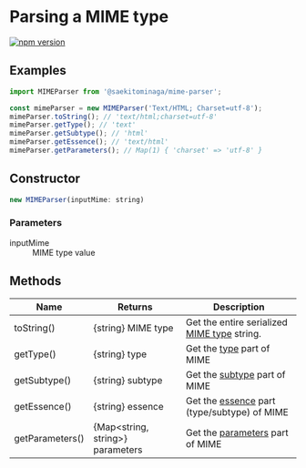 # Parsing a MIME type

[![npm version](https://badge.fury.io/js/%40saekitominaga%2Fmime-parser.svg)](https://badge.fury.io/js/%40saekitominaga%2Fmime-parser)

## Examples

```JavaScript
import MIMEParser from '@saekitominaga/mime-parser';

const mimeParser = new MIMEParser('Text/HTML; Charset=utf-8');
mimeParser.toString(); // 'text/html;charset=utf-8'
mimeParser.getType(); // 'text'
mimeParser.getSubtype(); // 'html'
mimeParser.getEssence(); // 'text/html'
mimeParser.getParameters(); // Map(1) { 'charset' => 'utf-8' }
```

## Constructor

```JavaScript
new MIMEParser(inputMime: string)
```

### Parameters

<dl>
<dt>inputMime</dt>
<dd>MIME type value</dd>
</dl>

## Methods

| Name | Returns | Description |
|-|-|-|
| toString() | {string} MIME type | Get the entire serialized [MIME type](https://mimesniff.spec.whatwg.org/#mime-type) string. |
| getType() | {string} type | Get the [type](https://mimesniff.spec.whatwg.org/#type) part of MIME |
| getSubtype() | {string} subtype | Get the [subtype](https://mimesniff.spec.whatwg.org/#subtype) part of MIME |
| getEssence() | {string} essence | Get the [essence](https://mimesniff.spec.whatwg.org/#mime-type-essence) part (type/subtype) of MIME |
| getParameters() | {Map<string, string>} parameters | Get the [parameters](https://mimesniff.spec.whatwg.org/#parameters) part of MIME |

